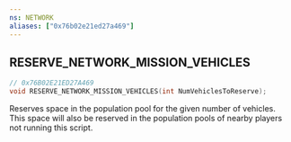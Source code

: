 ```yaml
---
ns: NETWORK
aliases: ["0x76b02e21ed27a469"]
---
```

## RESERVE_NETWORK_MISSION_VEHICLES

```c
// 0x76B02E21ED27A469
void RESERVE_NETWORK_MISSION_VEHICLES(int NumVehiclesToReserve);
```

Reserves space in the population pool for the given number of vehicles. This space will also be reserved in the population pools of nearby players not running this script.

